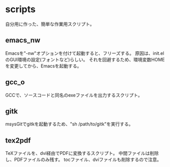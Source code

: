 scripts
=======
自分用に作った、簡単な作業用スクリプト。

emacs_nw
--------
Emacsを"-nw"オプションを付けて起動すると、フリーズする。
原因は、init.elのGUI環境の設定(フォントなど)らしい。
それを回避するため、環境変数HOMEを変更してから、Emacsを起動する。

gcc_o
-----
GCCで、ソースコードと同名のexeファイルを出力するスクリプト。

gitk
----
msysGitでgitkを起動するため、"sh /path/to/gitk"を実行する。

tex2pdf
-------
TeXファイルを、dvi経由でPDFに変換するスクリプト。
中間ファイルは削除し、PDFファイルのみ残す。
tocファイル、dviファイルも削除するので注意。
